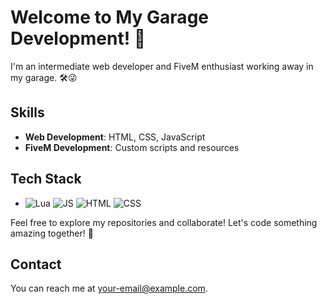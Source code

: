 # Welcome to My Garage Development! 🚀

I'm an intermediate web developer and FiveM enthusiast working away in my garage. 🛠️😜

## Skills
- **Web Development**: HTML, CSS, JavaScript
- **FiveM Development**: Custom scripts and resources

## Tech Stack
- ![Lua](https://cdn.icon-icons.com/icons2/2248/PNG/512/language_lua_icon_138433.png) ![JS](https://mpng.hippopng.com/20190627/ttx/kisspng-javascript-computer-icons-scalable-vector-graphics-list-of-javascript-enhancements-fandom-developers-5d145895b06253.7824611015616144857225.jpg) ![HTML](https://upload.wikimedia.org/wikipedia/commons/thumb/6/61/HTML5_logo_and_wordmark.svg/512px-HTML5_logo_and_wordmark.svg.png) ![CSS](https://upload.wikimedia.org/wikipedia/commons/d/d5/CSS3_logo_and_wordmark.svg) 

Feel free to explore my repositories and collaborate! Let's code something amazing together! 🎉

## Contact
You can reach me at [your-email@example.com](mailto:your-email@example.com).
